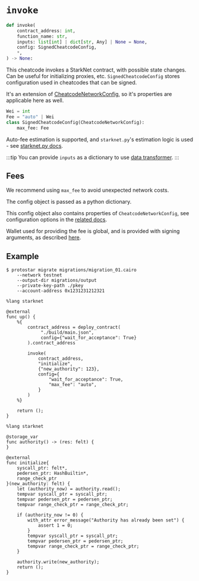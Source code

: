# `invoke`

```python
def invoke(
    contract_address: int,
    function_name: str,
    inputs: list[int] | dict[str, Any] | None = None,
    config: SignedCheatcodeConfig,
    *,
) -> None:
```

This cheatcode invokes a StarkNet contract, with possible state changes. Can be useful for initializing proxies, etc.
`SignedCheatcodeConfig` stores configuration used in cheatcodes that can be signed.

It's an extension of [CheatcodeNetworkConfig](../03-network-config.md), so it's properties are applicable here as well.

```python
Wei = int
Fee = "auto" | Wei
class SignedCheatcodeConfig(CheatcodeNetworkConfig):
    max_fee: Fee
```

Auto-fee estimation is supported, and `starknet.py`'s estimation logic is used - see [starknet.py docs](https://starknetpy.readthedocs.io/en/latest/guide.html#automatic-fee-estimation).


:::tip
You can provide `inputs` as a dictionary to use [data transformer](./README.md#data-transformer).
:::

## Fees
We recommend using `max_fee` to avoid unexpected network costs.

The config object is passed as a python dictionary.

This config object also contains properties of `CheatcodeNetworkConfig`, see configuration options in the [related docs](../03-network-config.md).

Wallet used for providing the fee is global, and is provided with signing arguments, as described [here](../01-cli.md#signing-a-declaration).

## Example

```
$ protostar migrate migrations/migration_01.cairo
    --network testnet
    --output-dir migrations/output
    --private-key-path ./pkey
    --account-address 0x1231231212321
```

```cairo title="migrations/migration_01.cairo"
%lang starknet

@external
func up() {
    %{
        contract_address = deploy_contract(
             "./build/main.json",
             config={"wait_for_acceptance": True}
        ).contract_address

        invoke(
            contract_address,
            "initialize",
            {"new_authority": 123},
            config={
                "wait_for_acceptance": True,
                "max_fee": "auto",
            }
        )
    %}

    return ();
}
```

```cairo title="src/main.cairo"
%lang starknet

@storage_var
func authority() -> (res: felt) {
}

@external
func initialize{
    syscall_ptr: felt*,
    pedersen_ptr: HashBuiltin*,
    range_check_ptr
}(new_authority: felt) {
    let (authority_now) = authority.read();
    tempvar syscall_ptr = syscall_ptr;
    tempvar pedersen_ptr = pedersen_ptr;
    tempvar range_check_ptr = range_check_ptr;

    if (authority_now != 0) {
        with_attr error_message("Authority has already been set") {
            assert 1 = 0;
        }
        tempvar syscall_ptr = syscall_ptr;
        tempvar pedersen_ptr = pedersen_ptr;
        tempvar range_check_ptr = range_check_ptr;
    }

    authority.write(new_authority);
    return ();
}
```
